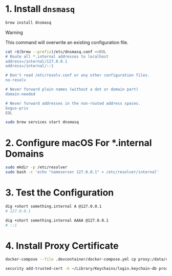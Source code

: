 # 1. Install `dnsmasq`

```bash
brew install dnsmasq
```

> [!WARNING]
> This command will overwrite an existing configuration file.

```bash
cat >$(brew --prefix)/etc/dnsmasq.conf <<EOL
# Route all *.internal addresses to localhost
address=/internal/127.0.0.1
address=/internal/::1

# Don't read /etc/resolv.conf or any other configuration files.
no-resolv

# Never forward plain names (without a dot or domain part)
domain-needed

# Never forward addresses in the non-routed address spaces.
bogus-priv
EOL
```

```bash
sudo brew services start dnsmasq
```

# 2. Configure macOS For \*.internal Domains

```bash
sudo mkdir -p /etc/resolver
sudo bash -c 'echo "nameserver 127.0.0.1" > /etc/resolver/internal'
```

# 3. Test the Configuration

```bash
dig +short something.internal A @127.0.0.1
# 127.0.0.1

dig +short something.internal AAAA @127.0.0.1
# ::1
```

# 4. Install Proxy Certificate

```bash
docker-compose --file .devcontainer/docker-compose.yml cp proxy:/data/caddy/pki/authorities/local/root.crt .devcontainer/proxy/certificates/caddy-proxy.crt
```

```bash
security add-trusted-cert -k ~/Library/Keychains/login.keychain-db proxy/certificates/caddy-proxy.crt
```
